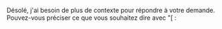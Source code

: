 Désolé, j'ai besoin de plus de contexte pour répondre à votre demande. Pouvez-vous préciser ce que vous souhaitez dire avec "[ <stdin>: